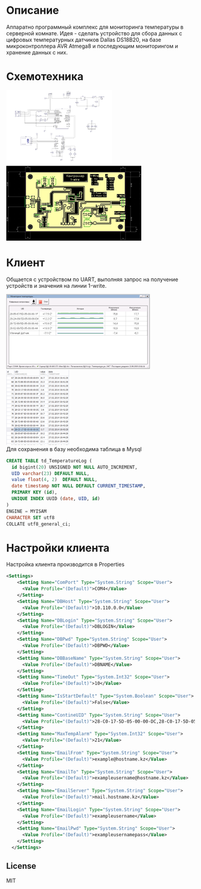 # Описание
Аппаратно программный комплекс для мониторинга температуры в серверной комнате. Идея - сделать устройство для сбора данных с цифровых температурных датчиков Dallas DS18B20, на базе микроконтроллера AVR Atmega8 и последующим мониторингом и хранение данных с них.

# Схемотехника
<div>
<img src="/pcb/Scheme.jpg?raw=true" alt="" height="200px">
<img src="/pcb/PCB.JPG?raw=true" alt="" height="200px">
</div>

# Клиент
Общается с устройством по UART, выполняя запрос на получение устройств и значения на линии 1-write.
<div>
<img src="/winUI.png?raw=true" alt="" height="200px">
<img src="/dbrows.png?raw=true" alt="" height="200px">
</div>
Для сохранения в базу необходима таблица в Mysql

```sql
CREATE TABLE td_TemperatureLog (
  id bigint(20) UNSIGNED NOT NULL AUTO_INCREMENT,
  UID varchar(23) DEFAULT NULL,
  value float(4, 2)  DEFAULT NULL,
  date timestamp NOT NULL DEFAULT CURRENT_TIMESTAMP,
  PRIMARY KEY (id),
  UNIQUE INDEX UUID (date, UID, id)
)
ENGINE = MYISAM
CHARACTER SET utf8
COLLATE utf8_general_ci;
```

# Настройки клиента
Настройка клиента производится в Properties

```xml
<Settings>
    <Setting Name="ComPort" Type="System.String" Scope="User">
      <Value Profile="(Default)">COM4</Value>
    </Setting>
    <Setting Name="DBHost" Type="System.String" Scope="User">
      <Value Profile="(Default)">10.110.0.0</Value>
    </Setting>
    <Setting Name="DBLogin" Type="System.String" Scope="User">
      <Value Profile="(Default)">DBLOGIN</Value>
    </Setting>
    <Setting Name="DBPwd" Type="System.String" Scope="User">
      <Value Profile="(Default)">DBPWD</Value>
    </Setting>
    <Setting Name="DBBaseName" Type="System.String" Scope="User">
      <Value Profile="(Default)">DBNAME</Value>
    </Setting>
    <Setting Name="TimeOut" Type="System.Int32" Scope="User">
      <Value Profile="(Default)">10</Value>
    </Setting>
    <Setting Name="IsStartDefault" Type="System.Boolean" Scope="User">
      <Value Profile="(Default)">False</Value>
    </Setting>
    <Setting Name="ContineUID" Type="System.String" Scope="User">
      <Value Profile="(Default)">28-C0-17-5D-05-00-00-DC,28-C0-17-5D-05-00-00-DC</Value>
    </Setting>
    <Setting Name="MaxTempAlarm" Type="System.Int32" Scope="User">
      <Value Profile="(Default)">21</Value>
    </Setting>
    <Setting Name="EmailFrom" Type="System.String" Scope="User">
      <Value Profile="(Default)">example@hostname.kz</Value>
    </Setting>
    <Setting Name="EmailTo" Type="System.String" Scope="User">
      <Value Profile="(Default)">exampleusername@hostname.kz</Value>
    </Setting>
    <Setting Name="EmailServer" Type="System.String" Scope="User">
      <Value Profile="(Default)">mail.hostname.kz</Value>
    </Setting>
    <Setting Name="EmailLogin" Type="System.String" Scope="User">
      <Value Profile="(Default)">exampleusername</Value>
    </Setting>
    <Setting Name="EmailPwd" Type="System.String" Scope="User">
      <Value Profile="(Default)">exampleusernamepass</Value>
    </Setting>
  </Settings>
```

License
----
MIT

